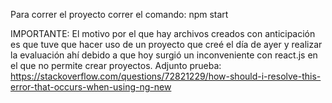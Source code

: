 Para correr el proyecto correr el comando:
npm start

IMPORTANTE:
El motivo por el que hay archivos creados con anticipación es que tuve que hacer uso de un proyecto que creé el día de ayer y realizar la evaluación ahí debido a que hoy surgió un inconveniente con react.js en el que no permite crear proyectos. Adjunto prueba: 
https://stackoverflow.com/questions/72821229/how-should-i-resolve-this-error-that-occurs-when-using-ng-new
